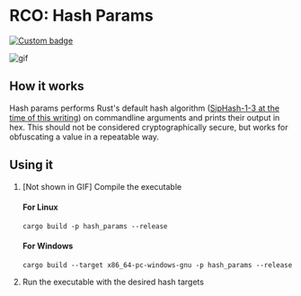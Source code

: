 # RCO: Hash Params

[![Custom badge](https://img.shields.io/endpoint?url=https%3A%2F%2Fraw.githubusercontent.com%2Fkmanc%2Fremote_code_oxidation%2Fmaster%2F.custom_shields%2Fhash_params.json)](https://github.com/kmanc/remote_code_oxidation/tree/master/hash_params)

![gif](https://user-images.githubusercontent.com/14863147/164768272-9b010714-6b81-42d1-9caf-d08324827959.gif)


## How it works

Hash params performs Rust's default hash algorithm ([SipHash-1-3 at the time of this writing](https://en.wikipedia.org/wiki/SipHash)) on commandline arguments and prints their output in hex. This should not be considered cryptographically secure, but works for obfuscating a value in a repeatable way.


## Using it

1. [Not shown in GIF] Compile the executable

    #### For Linux
    ```commandline
    cargo build -p hash_params --release
    ```

    #### For Windows
    ```commandline
    cargo build --target x86_64-pc-windows-gnu -p hash_params --release
    ```
2. Run the executable with the desired hash targets
